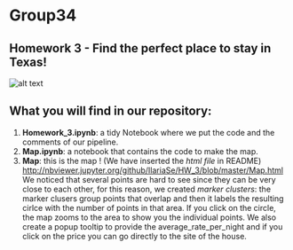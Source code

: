 # Group34
## Homework 3 - Find the perfect place to stay in Texas!
![alt text]()
## What you will find in our repository:
1) **Homework_3.ipynb**: a tidy Notebook where we put the code and the comments of our pipeline.
2) **Map.ipynb**: a notebook that contains the code to make the map.
3) **Map**: this is the map ! (We have inserted the *html file* in README) http://nbviewer.jupyter.org/github/IlariaSe/HW_3/blob/master/Map.html
We noticed that several points are hard to see since they can be very close to each other, for this reason, we created *marker clusters*: the marker clusers group points that overlap and then it labels the resulting cirlce with the number of points in that area. If you click on the circle, the map zooms to the area to show you the individual points.
We also create a popup tooltip to provide the average_rate_per_night and if you click on the price you can go directly to the site of the house.
